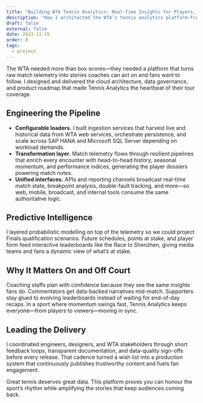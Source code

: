 ```yaml
---
title: "Building WTA Tennis Analytics: Real-Time Insights for Players, Media, and Fans"
description: "How I architected the WTA’s tennis analytics platform—from live data pipelines to predictive leaderboards that keep fans engaged and coaches informed."
draft: false
external: false
date: 2023-11-15
order: 8
tags:
  - project
---
```


The WTA needed more than box scores—they needed a platform that turns raw match telemetry into stories coaches can act on and fans want to follow. I designed and delivered the cloud architecture, data governance, and product roadmap that made Tennis Analytics the heartbeat of their tour coverage.

## Engineering the Pipeline

- **Configurable loaders.** I built ingestion services that harvest live and historical data from WTA web services, orchestrate persistence, and scale across SAP HANA and Microsoft SQL Server depending on workload demands.
- **Transformation layer.** Match telemetry flows through resilient pipelines that enrich every encounter with head-to-head history, seasonal momentum, and performance indices, generating the player dossiers powering match notes.
- **Unified interfaces.** APIs and reporting channels broadcast real-time match state, breakpoint analysis, double-fault tracking, and more—so web, mobile, broadcast, and internal tools consume the same authoritative logic.

## Predictive Intelligence

I layered probabilistic modelling on top of the telemetry so we could project Finals qualification scenarios. Future schedules, points at stake, and player form feed interactive leaderboards like the Race to Shenzhen, giving media teams and fans a dynamic view of what’s at stake.

## Why It Matters On and Off Court

Coaching staffs plan with confidence because they see the same insights fans do. Commentators get data-backed narratives mid-match. Supporters stay glued to evolving leaderboards instead of waiting for end-of-day recaps. In a sport where momentum swings fast, Tennis Analytics keeps everyone—from players to viewers—moving in sync.

## Leading the Delivery

I coordinated engineers, designers, and WTA stakeholders through short feedback loops, transparent documentation, and data-quality sign-offs before every release. That cadence turned a wish list into a production system that continuously publishes trustworthy content and fuels fan engagement.

Great tennis deserves great data. This platform proves you can honour the sport’s rhythm while amplifying the stories that keep audiences coming back.

